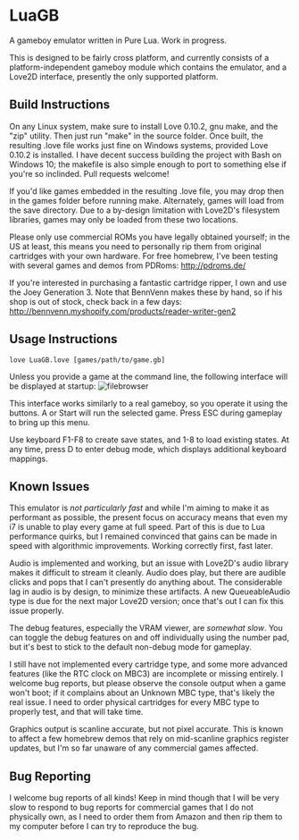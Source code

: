 # LuaGB
A gameboy emulator written in Pure Lua. Work in progress.

This is designed to be fairly cross platform, and currently consists of a platform-independent gameboy module which contains the emulator, and a Love2D interface, presently the only supported platform.

## Build Instructions
On any Linux system, make sure to install Love 0.10.2, gnu make, and the "zip" utility. Then just run "make" in the source folder. Once built, the resulting .love file works just fine on Windows systems, provided Love 0.10.2 is installed. I have decent success building the project with Bash on Windows 10; the makefile is also simple enough to port to something else if you're so inclinded. Pull requests welcome!

If you'd like games embedded in the resulting .love file, you may drop then in the games folder before running make. Alternately, games will load from the save directory. Due to a by-design limitation with Love2D's filesystem libraries, games may only be loaded from these two locations.

Please only use commercial ROMs you have legally obtained yourself; in the US at least, this means you need to personally rip them from original cartridges with your own hardware. For free homebrew, I've been testing with several games and demos from PDRoms:
http://pdroms.de/

If you're interested in purchasing a fantastic cartridge ripper, I own and use the Joey Generation 3. Note that BennVenn makes these by hand, so if his shop is out of stock, check back in a few days:
http://bennvenn.myshopify.com/products/reader-writer-gen2


## Usage Instructions
```
love LuaGB.love [games/path/to/game.gb]
```

Unless you provide a game at the command line, the following interface will be displayed at startup:
![filebrowser](http://i.imgur.com/rz0k1pB.png "Filebrowser")

This interface works similarly to a real gameboy, so you operate it using the buttons. A or Start will run the selected game. Press
ESC during gameplay to bring up this menu.

Use keyboard F1-F8 to create save states, and 1-8 to load existing states. At any time, press D to enter debug mode, which displays
additional keyboard mappings.

## Known Issues
This emulator is *not particularly fast* and while I'm aiming to make it as performant as possible, the present focus on accuracy means that even my i7 is unable to play every game at full speed. Part of this is due to Lua performance quirks, but I remained convinced that gains can be made in speed with algorithmic improvements. Working correctly first, fast later.

Audio is implemented and working, but an issue with Love2D's audio library makes it difficult to stream it cleanly. Audio does play, but there are audible clicks and pops that I can't presently do anything about. The considerable lag in audio is by design, to minimize these artifacts. A new QueueableAudio type is due for the next major Love2D version; once that's out I can fix this issue properly.

The debug features, especially the VRAM viewer, are *somewhat slow*. You can toggle the debug features on and off individually using the number pad, but it's best to stick to the default non-debug mode for gameplay.

I still have not implemented every cartridge type, and some more advanced features (like the RTC clock on MBC3) are incomplete or missing entirely. I welcome bug reports, but please observe the console output when a game won't boot; if it complains about an Unknown MBC type, that's likely the real issue. I need to order physical cartridges for every MBC type to properly test, and that will take time.

Graphics output is scanline accurate, but not pixel accurate. This is known to affect a few homebrew demos that rely on mid-scanline graphics register updates, but I'm so far unaware of any commercial games affected.

## Bug Reporting
I welcome bug reports of all kinds! Keep in mind though that I will be very slow to respond to bug reports for commercial games that I do not physically own, as I need to order them from Amazon and then rip them to my computer before I can try to reproduce the bug.
